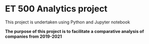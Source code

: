 # ET 500 Analytics project

This project is undertaken using Python and Jupyter notebook 

**The purpose of this project is to facilitate a comparative analysis of companies from 2019-2021**

